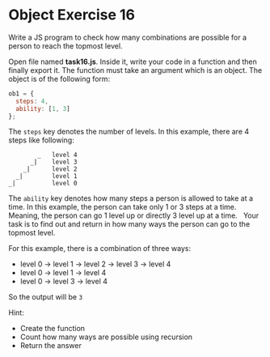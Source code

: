 # Object Exercise 16

Write a JS program to check how many combinations are possible for a person to reach the topmost level.

Open file named **task16.js**. Inside it, write your code in a function and then finally export it.
The function must take an argument which is an object. The object is of the following form:

```js
ob1 = {
  steps: 4,
  ability: [1, 3]
};
```

The `steps` key denotes the number of levels. In this example, there are 4 steps like following:

```
        _   level 4
      _|    level 3
    _|      level 2
  _|        level 1
_|          level 0

```

The `ability` key denotes how many steps a person is allowed to take at a time. In this example, the person can take only
 1 or 3 steps at a time. Meaning, the person can go 1 level up or directly 3 level up at a time.  
Your task is to find out and return in how many ways the person can go to the topmost level.

For this example, there is a combination of three ways:

- level 0 -> level 1 -> level 2 -> level 3 -> level 4
- level 0 -> level 1 -> level 4
- level 0 -> level 3 -> level 4

So the output will be `3`

Hint:

- Create the function
- Count how many ways are possible using recursion
- Return the answer
